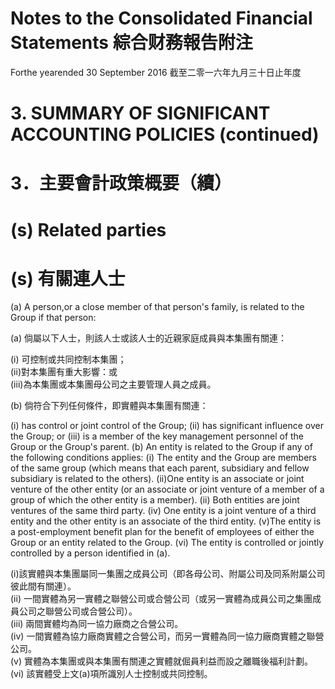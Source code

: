 # Notes to the Consolidated Financial Statements 綜合财務報告附注  

Forthe yearended 30 September 2016 截至二零一六年九月三十日止年度  

# 3. SUMMARY OF SIGNIFICANT ACCOUNTING POLICIES (continued)  

# 3．主要會計政策概要（續）  

# (s) Related parties  

# (s) 有關連人士  

(a) A person,or a close member of that person's family, is related to the Group if that person:  

(a) 倘屬以下人士，則該人士或該人士的近親家庭成員與本集團有關連：  

(i) 可控制或共同控制本集團；  
(ii)對本集團有重大影響：或  
(iii)為本集團或本集團母公司之主要管理人員之成員。  

(b) 倘符合下列任何條件，即實體與本集團有關連：  

(i) has control or joint control of the Group; (ii) has significant influence over the Group; or (iii) is a member of the key management personnel of the Group or the Group's parent. (b) An entity is related to the Group if any of the following conditions applies: (i) The entity and the Group are members of the same group (which means that each parent, subsidiary and fellow subsidiary is related to the others). (ii)One entity is an associate or joint venture of the other entity (or an associate or joint venture of a member of a group of which the other entity is a member). (ii) Both entities are joint ventures of the same third party. (iv) One entity is a joint venture of a third entity and the other entity is an associate of the third entity. (v)The entity is a post-employment benefit plan for the benefit of employees of either the Group or an entity related to the Group. (vi) The entity is controlled or jointly controlled by a person identified in (a).  

(i)該實體與本集團屬同一集團之成員公司（即各母公司、附屬公司及同系附屬公司彼此間有關連）。  
(ii) 一間實體為另一實體之聯營公司或合營公司（或另一實體為成員公司之集團成員公司之聯營公司或合營公司）。  
(iii) 兩間實體均為同一協力廠商之合營公司。  
(iv) 一間實體為協力廠商實體之合營公司，而另一實體為同一協力廠商實體之聯營公司。  
(v) 實體為本集團或與本集團有關連之實體就倔員利益而設之離職後福利計劃。  
(vi) 該實體受上文(a)項所識別人士控制或共同控制。  